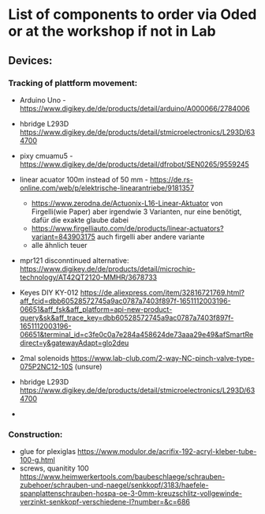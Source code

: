 # List of components to order via Oded or at the workshop if not in Lab

## Devices:
### Tracking of plattform movement:
- Arduino Uno - https://www.digikey.de/de/products/detail/arduino/A000066/2784006
- hbridge L293D https://www.digikey.de/de/products/detail/stmicroelectronics/L293D/634700


- pixy cmuamu5 - https://www.digikey.de/de/products/detail/dfrobot/SEN0265/9559245
- linear acuator 100m instead of 50 mm - https://de.rs-online.com/web/p/elektrische-linearantriebe/9181357
  - https://www.zerodna.de/Actuonix-L16-Linear-Aktuator von Firgelli(wie Paper) aber irgendwie 3 Varianten, nur eine benötigt, dafür die exakte glaube dabei 
  - https://www.firgelliauto.com/de/products/linear-actuators?variant=843903175 auch firgelli aber andere variante
  - alle ähnlich teuer
- mpr121 disconntinued alternative: https://www.digikey.de/de/products/detail/microchip-technology/AT42QT2120-MMHR/3678733
- Keyes DIY KY-012 https://de.aliexpress.com/item/32816721769.html?aff_fcid=dbb60528572745a9ac0787a7403f897f-1651112003196-06651&aff_fsk&aff_platform=api-new-product-query&sk&aff_trace_key=dbb60528572745a9ac0787a7403f897f-1651112003196-06651&terminal_id=c3fe0c0a7e284a458624de73aaa29e49&afSmartRedirect=y&gatewayAdapt=glo2deu
- 2mal solenoids https://www.lab-club.com/2-way-NC-pinch-valve-type-075P2NC12-10S (unsure)
- hbridge L293D https://www.digikey.de/de/products/detail/stmicroelectronics/L293D/634700
- 



### Construction:
- glue for plexiglas https://www.modulor.de/acrifix-192-acryl-kleber-tube-100-g.html
- screws, quanitity 100 https://www.heimwerkertools.com/baubeschlaege/schrauben-zubehoer/schrauben-und-naegel/senkkopf/3183/haefele-spanplattenschrauben-hospa-oe-3-0mm-kreuzschlitz-vollgewinde-verzinkt-senkkopf-verschiedene-l?number=&c=686
